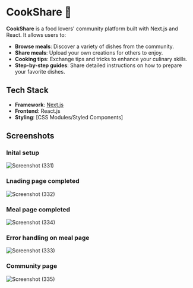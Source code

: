 # CookShare 🍲

**CookShare** is a food lovers' community platform built with Next.js and React. It allows users to:

- **Browse meals**: Discover a variety of dishes from the community.
- **Share meals**: Upload your own creations for others to enjoy.
- **Cooking tips**: Exchange tips and tricks to enhance your culinary skills.
- **Step-by-step guides**: Share detailed instructions on how to prepare your favorite dishes.

## Tech Stack
- **Framework**: [Next.js](https://nextjs.org/)
- **Frontend**: React.js
- **Styling**: [CSS Modules/Styled Components] 


## Screenshots

### Inital setup

![Screenshot (331)](https://github.com/user-attachments/assets/be5b2912-8ebb-4282-a64f-9ed1005358d7)


### Lnading page completed
![Screenshot (332)](https://github.com/user-attachments/assets/85258fba-a9e5-4413-a48f-32cef4ff9528)



### Meal page completed

![Screenshot (334)](https://github.com/user-attachments/assets/66b43cce-bd67-40db-8657-863fa4db232d)



### Error handling on meal page

![Screenshot (333)](https://github.com/user-attachments/assets/9be6dc3e-ef44-4575-941d-f21b77608235)



### Community page

![Screenshot (335)](https://github.com/user-attachments/assets/6b6213ac-8fcb-4f45-b3fe-1a815aa82440)
